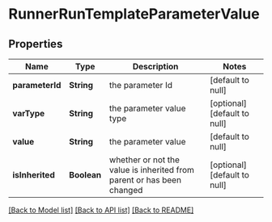 # RunnerRunTemplateParameterValue
## Properties

| Name | Type | Description | Notes |
|------------ | ------------- | ------------- | -------------|
| **parameterId** | **String** | the parameter Id | [default to null] |
| **varType** | **String** | the parameter value type | [optional] [default to null] |
| **value** | **String** | the parameter value | [default to null] |
| **isInherited** | **Boolean** | whether or not the value is inherited from parent or has been changed | [optional] [default to null] |

[[Back to Model list]](../README.md#documentation-for-models) [[Back to API list]](../README.md#documentation-for-api-endpoints) [[Back to README]](../README.md)

